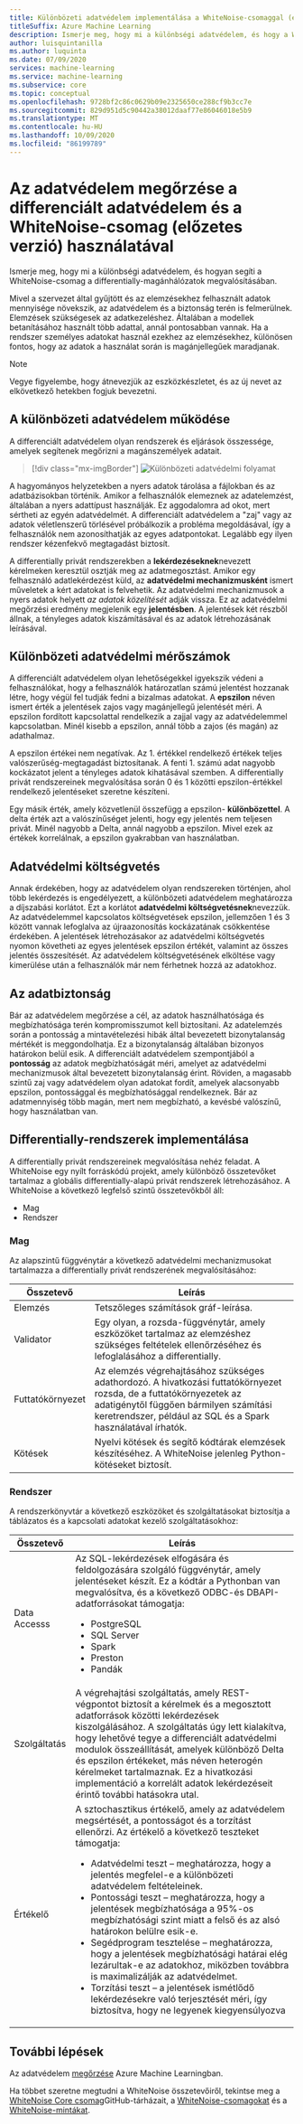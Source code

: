 ```yaml
---
title: Különbözeti adatvédelem implementálása a WhiteNoise-csomaggal (előzetes verzió)
titleSuffix: Azure Machine Learning
description: Ismerje meg, hogy mi a különbségi adatvédelem, és hogy a WhiteNoise-csomag milyen módon segít az adatvédelmet megőriző differenciált belső rendszerek megvalósításában.
author: luisquintanilla
ms.author: luquinta
ms.date: 07/09/2020
services: machine-learning
ms.service: machine-learning
ms.subservice: core
ms.topic: conceptual
ms.openlocfilehash: 9728bf2c86c0629b09e2325650ce288cf9b3cc7e
ms.sourcegitcommit: 829d951d5c90442a38012daaf77e86046018e5b9
ms.translationtype: MT
ms.contentlocale: hu-HU
ms.lasthandoff: 10/09/2020
ms.locfileid: "86199789"
---
```

# <a name="preserve-data-privacy-by-using-differential-privacy-and-the-whitenoise-package-preview"></a>Az adatvédelem megőrzése a differenciált adatvédelem és a WhiteNoise-csomag (előzetes verzió) használatával

Ismerje meg, hogy mi a különbségi adatvédelem, és hogyan segíti a WhiteNoise-csomag a differentially-magánhálózatok megvalósításában.

Mivel a szervezet által gyűjtött és az elemzésekhez felhasznált adatok mennyisége növekszik, az adatvédelem és a biztonság terén is felmerülnek. Elemzések szükségesek az adatkezeléshez. Általában a modellek betanításához használt több adattal, annál pontosabban vannak. Ha a rendszer személyes adatokat használ ezekhez az elemzésekhez, különösen fontos, hogy az adatok a használat során is magánjellegűek maradjanak.

> [!NOTE]
> Vegye figyelembe, hogy átnevezjük az eszközkészletet, és az új nevet az elkövetkező hetekben fogjuk bevezetni. 

## <a name="how-differential-privacy-works"></a>A különbözeti adatvédelem működése

A differenciált adatvédelem olyan rendszerek és eljárások összessége, amelyek segítenek megőrizni a magánszemélyek adatait.

> [!div class="mx-imgBorder"]
> ![Különbözeti adatvédelmi folyamat](./media/concept-differential-privacy/differential-privacy-process.jpg)

A hagyományos helyzetekben a nyers adatok tárolása a fájlokban és az adatbázisokban történik. Amikor a felhasználók elemeznek az adatelemzést, általában a nyers adattípust használják. Ez aggodalomra ad okot, mert sértheti az egyén adatvédelmét. A differenciált adatvédelem a "zaj" vagy az adatok véletlenszerű törlésével próbálkozik a probléma megoldásával, így a felhasználók nem azonosíthatják az egyes adatpontokat. Legalább egy ilyen rendszer kézenfekvő megtagadást biztosít.

A differentially privát rendszerekben a **lekérdezéseknek**nevezett kérelmeken keresztül osztják meg az adatmegosztást. Amikor egy felhasználó adatlekérdezést küld, az **adatvédelmi mechanizmusként** ismert műveletek a kért adatokat is felvehetik. Az adatvédelmi mechanizmusok a nyers adatok helyett *az adatok közelítését* adják vissza. Ez az adatvédelmi megőrzési eredmény megjelenik egy **jelentésben**. A jelentések két részből állnak, a tényleges adatok kiszámításával és az adatok létrehozásának leírásával.

## <a name="differential-privacy-metrics"></a>Különbözeti adatvédelmi mérőszámok

A differenciált adatvédelem olyan lehetőségekkel igyekszik védeni a felhasználókat, hogy a felhasználók határozatlan számú jelentést hozzanak létre, hogy végül fel tudják fedni a bizalmas adatokat. A **epszilon** néven ismert érték a jelentések zajos vagy magánjellegű jelentését méri. A epszilon fordított kapcsolattal rendelkezik a zajjal vagy az adatvédelemmel kapcsolatban. Minél kisebb a epszilon, annál több a zajos (és magán) az adathalmaz.

A epszilon értékei nem negatívak. Az 1. értékkel rendelkező értékek teljes valószerűség-megtagadást biztosítanak. A fenti 1. számú adat nagyobb kockázatot jelent a tényleges adatok kihatásával szemben. A differentially privát rendszereinek megvalósítása során 0 és 1 közötti epszilon-értékkel rendelkező jelentéseket szeretne készíteni.

Egy másik érték, amely közvetlenül összefügg a epszilon- **különbözettel**. A delta érték azt a valószínűséget jelenti, hogy egy jelentés nem teljesen privát. Minél nagyobb a Delta, annál nagyobb a epszilon. Mivel ezek az értékek korrelálnak, a epszilon gyakrabban van használatban.

## <a name="privacy-budget"></a>Adatvédelmi költségvetés

Annak érdekében, hogy az adatvédelem olyan rendszereken történjen, ahol több lekérdezés is engedélyezett, a különbözeti adatvédelem meghatározza a díjszabási korlátot. Ezt a korlátot **adatvédelmi költségvetésnek**nevezzük. Az adatvédelemmel kapcsolatos költségvetések epszilon, jellemzően 1 és 3 között vannak lefoglalva az újraazonosítás kockázatának csökkentése érdekében. A jelentések létrehozásakor az adatvédelmi költségvetés nyomon követheti az egyes jelentések epszilon értékét, valamint az összes jelentés összesítését. Az adatvédelem költségvetésének elköltése vagy kimerülése után a felhasználók már nem férhetnek hozzá az adatokhoz.  

## <a name="reliability-of-data"></a>Az adatbiztonság

Bár az adatvédelem megőrzése a cél, az adatok használhatósága és megbízhatósága terén kompromisszumot kell biztosítani. Az adatelemzés során a pontosság a mintavételezési hibák által bevezetett bizonytalanság mértékét is meggondolhatja. Ez a bizonytalanság általában bizonyos határokon belül esik. A differenciált adatvédelem szempontjából a **pontosság** az adatok megbízhatóságát méri, amelyet az adatvédelmi mechanizmusok által bevezetett bizonytalanság érint. Röviden, a magasabb szintű zaj vagy adatvédelem olyan adatokat fordít, amelyek alacsonyabb epszilon, pontossággal és megbízhatósággal rendelkeznek. Bár az adatmennyiség több magán, mert nem megbízható, a kevésbé valószínű, hogy használatban van.

## <a name="implementing-differentially-private-systems"></a>Differentially-rendszerek implementálása

A differentially privát rendszereinek megvalósítása nehéz feladat. A WhiteNoise egy nyílt forráskódú projekt, amely különböző összetevőket tartalmaz a globális differentially-alapú privát rendszerek létrehozásához. A WhiteNoise a következő legfelső szintű összetevőkből áll:

- Mag
- Rendszer

### <a name="core"></a>Mag

Az alapszintű függvénytár a következő adatvédelmi mechanizmusokat tartalmazza a differentially privát rendszerének megvalósításához:

|Összetevő  |Leírás  |
|---------|---------|
|Elemzés     | Tetszőleges számítások gráf-leírása. |
|Validator     | Egy olyan, a rozsda-függvénytár, amely eszközöket tartalmaz az elemzéshez szükséges feltételek ellenőrzéséhez és lefoglalásához a differentially.          |
|Futtatókörnyezet     | Az elemzés végrehajtásához szükséges adathordozó. A hivatkozási futtatókörnyezet rozsda, de a futtatókörnyezetek az adatigénytől függően bármilyen számítási keretrendszer, például az SQL és a Spark használatával írhatók.        |
|Kötések     | Nyelvi kötések és segítő kódtárak elemzések készítéséhez. A WhiteNoise jelenleg Python-kötéseket biztosít. |

### <a name="system"></a>Rendszer

A rendszerkönyvtár a következő eszközöket és szolgáltatásokat biztosítja a táblázatos és a kapcsolati adatokat kezelő szolgáltatásokhoz:

|Összetevő  |Leírás  |
|---------|---------|
|Data Accesss     | Az SQL-lekérdezések elfogására és feldolgozására szolgáló függvénytár, amely jelentéseket készít. Ez a kódtár a Pythonban van megvalósítva, és a következő ODBC-és DBAPI-adatforrásokat támogatja:<ul><li>PostgreSQL</li><li>SQL Server</li><li>Spark</li><li>Preston</li><li>Pandák</li></ul>|
|Szolgáltatás     | A végrehajtási szolgáltatás, amely REST-végpontot biztosít a kérelmek és a megosztott adatforrások közötti lekérdezések kiszolgálásához. A szolgáltatás úgy lett kialakítva, hogy lehetővé tegye a differenciált adatvédelmi modulok összeállítását, amelyek különböző Delta és epszilon értékeket, más néven heterogén kérelmeket tartalmaznak. Ez a hivatkozási implementáció a korrelált adatok lekérdezéseit érintő további hatásokra utal. |
|Értékelő     | A sztochasztikus értékelő, amely az adatvédelem megsértését, a pontosságot és a torzítást ellenőrzi. Az értékelő a következő teszteket támogatja: <ul><li>Adatvédelmi teszt – meghatározza, hogy a jelentés megfelel-e a különbözeti adatvédelem feltételeinek.</li><li>Pontossági teszt – meghatározza, hogy a jelentések megbízhatósága a 95%-os megbízhatósági szint miatt a felső és az alsó határokon belülre esik-e.</li><li>Segédprogram tesztelése – meghatározza, hogy a jelentések megbízhatósági határai elég lezárultak-e az adatokhoz, miközben továbbra is maximalizálják az adatvédelmet.</li><li>Torzítási teszt – a jelentések ismétlődő lekérdezésekre való terjesztését méri, így biztosítva, hogy ne legyenek kiegyensúlyozva</li></ul> |

## <a name="next-steps"></a>További lépések

Az adatvédelem [megőrzése](how-to-differential-privacy.md) Azure Machine Learningban.

Ha többet szeretne megtudni a WhiteNoise összetevőiről, tekintse meg a [WhiteNoise Core csomag](https://github.com/opendifferentialprivacy/whitenoise-core)GitHub-tárházait, a [WhiteNoise-csomagokat](https://github.com/opendifferentialprivacy/whitenoise-system) és a [WhiteNoise-mintákat](https://github.com/opendifferentialprivacy/whitenoise-samples).